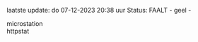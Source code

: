 laatste update: 
do 07-12-2023 20:38   uur 
Status: FAALT - geel - 
<div class="service Y">microstation</div><div class="service G">httpstat</div>